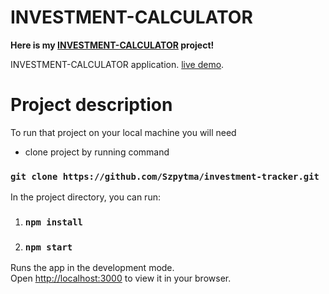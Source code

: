 # INVESTMENT-CALCULATOR

**Here is my [INVESTMENT-CALCULATOR](https://investment-calculator-szpytma.netlify.app/) project!**

INVESTMENT-CALCULATOR application. [live demo](https://investment-calculator-szpytma.netlify.app/).

# Project description

To run that project on your local machine you will need

- clone project by running command

### `git clone https://github.com/Szpytma/investment-tracker.git`

In the project directory, you can run:

1. ### `npm install`
2. ### `npm start`

Runs the app in the development mode.\
Open [http://localhost:3000](http://localhost:3000) to view it in your browser.
